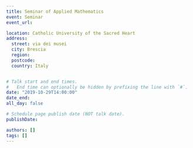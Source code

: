 ```yaml
---
title: Seminar of Applied Mathematics
event: Seminar
event_url:

location: Catholic University of the Sacred Heart
address:
  street: via dei musei
  city: Brescia
  region:
  postcode:
  country: Italy


# Talk start and end times.
#   End time can optionally be hidden by prefixing the line with `#`.
date: "2019-10-29T14:00:00"
date_end:
all_day: false

# Schedule page publish date (NOT talk date).
publishDate:

authors: []
tags: []
---
```

